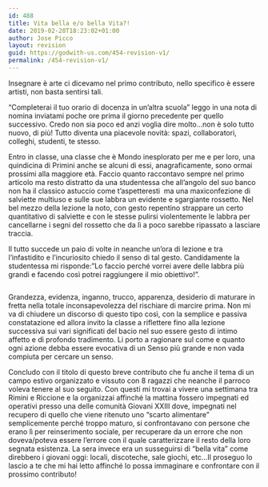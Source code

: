 ```yaml
---
id: 488
title: Vita bella e/o bella Vita?!
date: 2019-02-28T18:23:02+01:00
author: Jose Picco
layout: revision
guid: https://godwith-us.com/454-revision-v1/
permalink: /454-revision-v1/
---
```

Insegnare è arte ci dicevamo nel primo contributo, nello specifico è essere artisti, non basta sentirsi tali.

“Completerai il tuo orario di docenza in un’altra scuola” leggo in una nota di nomina inviatami poche ore prima il giorno precedente per quello successivo. Credo non sia poco ed anzi voglia dire molto…non è solo tutto nuovo, di più! Tutto diventa una piacevole novità: spazi, collaboratori, colleghi, studenti, te stesso.

Entro in classe, una classe che è Mondo inesplorato per me e per loro, una quindicina di Primini anche se alcuni di essi, anagraficamente, sono ormai prossimi alla maggiore età. Faccio quanto raccontavo sempre nel primo articolo ma resto distratto da una studentessa che all&#8217;angolo del suo banco non ha il classico astuccio come t’aspetteresti&nbsp; ma una maxiconfezione di salviette multiuso e sulle sue labbra un evidente e sgargiante rossetto. Nel bel mezzo della lezione la noto, con gesto repentino strappare un certo quantitativo di salviette e con le stesse pulirsi violentemente le labbra per cancellarne i segni del rossetto che da lì a poco sarebbe ripassato a lasciare traccia. 

Il tutto succede un paio di volte in neanche un’ora di lezione e tra l’infastidito e l’incuriosito chiedo il senso di tal gesto. Candidamente la studentessa mi risponde:”Lo faccio perché vorrei avere delle labbra più grandi e facendo così potrei raggiungere il mio obiettivo!”.<figure class="wp-block-image">

<img src="https://godwith-us.com/wp-content/uploads/2019/02/Bambini-primaria.jpg" alt="" class="wp-image-456" srcset="https://incercadidio.com/wp-content/uploads/2019/02/Bambini-primaria.jpg 617w, https://incercadidio.com/wp-content/uploads/2019/02/Bambini-primaria-300x183.jpg 300w, https://incercadidio.com/wp-content/uploads/2019/02/Bambini-primaria-330x200.jpg 330w" sizes="(max-width: 617px) 100vw, 617px" /> </figure> 

Grandezza, evidenza, inganno, trucco, apparenza, desiderio di maturare in fretta nella totale inconsapevolezza del rischiare di marcire prima. Non mi va di chiudere un discorso di questo tipo così, con la semplice e passiva constatazione ed allora invito la classe a riflettere fino alla lezione successiva sui vari significati del bacio nel suo essere gesto di intimo affetto e di profondo tradimento. Li porto a ragionare sul come e quanto ogni azione debba essere evocativa di un Senso più grande e non vada compiuta per cercare un senso. 

Concludo con il titolo di questo breve contributo che fu anche il tema di un campo estivo organizzato e vissuto con 8 ragazzi che neanche il parroco voleva tenere al suo seguito. Con questi mi trovai a vivere una settimana tra Rimini e Riccione e la organizzai affinché la mattina fossero impegnati ed operativi presso una delle comunità Giovani XXIII dove, impegnati nel recupero di quello che viene ritenuto uno “scarto alimentare” semplicemente perché troppo maturo, si confrontavano con persone che erano lì per reinserimento sociale, per recuperare da un errore che non doveva/poteva essere l’errore con il quale caratterizzare il resto della loro segnata esistenza. La sera invece era un susseguirsi di “bella vita” come direbbero i giovani oggi: locali, discoteche, sale giochi, etc…Il proseguo lo lascio a te che mi hai letto affinché lo possa immaginare e confrontare con il prossimo contributo!